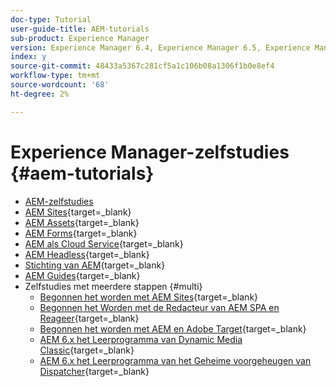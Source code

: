 ```yaml
---
doc-type: Tutorial
user-guide-title: AEM-tutorials
sub-product: Experience Manager
version: Experience Manager 6.4, Experience Manager 6.5, Experience Manager as a Cloud Service
index: y
source-git-commit: 48433a5367c281cf5a1c106b08a1306f1b0e8ef4
workflow-type: tm+mt
source-wordcount: '68'
ht-degree: 2%

---
```



# Experience Manager-zelfstudies {#aem-tutorials}

+ [AEM-zelfstudies](overview.md)
+ [ AEM Sites](https://experienceleague.adobe.com/docs/experience-manager-learn/sites/overview.html?lang=nl-NL){target=_blank}
+ [ AEM Assets](https://experienceleague.adobe.com/docs/experience-manager-learn/assets/overview.html?lang=nl-NL){target=_blank}
+ [ AEM Forms](https://experienceleague.adobe.com/docs/experience-manager-learn/forms/overview.html?lang=nl-NL){target=_blank}
+ [ AEM als Cloud Service](https://experienceleague.adobe.com/docs/experience-manager-learn/cloud-service/overview.html?lang=nl-NL){target=_blank}
+ [ AEM Headless](https://experienceleague.adobe.com/docs/experience-manager-learn/getting-started-with-aem-headless/overview.html?lang=nl-NL){target=_blank}
+ [ Stichting van AEM](https://experienceleague.adobe.com/docs/experience-manager-learn/cloud-service/overview.html?lang=nl-NL){target=_blank}
+ [ AEM Guides](https://experienceleague.adobe.com/docs/experience-manager-guides-learn/tutorials/overview.html?lang=nl-NL){target=_blank}
+ Zelfstudies met meerdere stappen {#multi}
   + [ Begonnen het worden met AEM Sites](https://experienceleague.adobe.com/docs/experience-manager-learn/getting-started-wknd-tutorial-develop/overview.html?lang=nl-NL){target=_blank}
   + [ Begonnen het Worden met de Redacteur van AEM SPA en Reageer](https://experienceleague.adobe.com/docs/experience-manager-learn/spa-react-tutorial/overview.html?lang=nl-NL){target=_blank}
   + [ Begonnen het worden met AEM en Adobe Target](https://experienceleague.adobe.com/docs/experience-manager-learn/aem-target-tutorial/overview.html?lang=nl-NL){target=_blank}
   + [ AEM 6.x het Leerprogramma van Dynamic Media Classic](https://experienceleague.adobe.com/docs/experience-manager-learn/dynamic-media-classic-tutorial/overview.html?lang=nl-NL){target=_blank}
   + [ AEM 6.x het Leerprogramma van het Geheime voorgeheugen van Dispatcher](https://experienceleague.adobe.com/docs/experience-manager-learn/dispatcher-tutorial/overview.html?lang=nl-NL){target=_blank}

